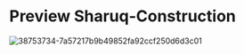 # Preview Sharuq-Construction
![38753734-7a57217b9b49852fa92ccf250d6d3c01](https://user-images.githubusercontent.com/88980866/230593229-3b515d84-0c13-4e69-b565-8f0ef8254dad.png)
